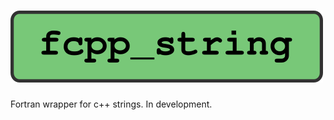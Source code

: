 ![fcpp_string](media/fcpp_string_logo.png)
==========================================

Fortran wrapper for c++ strings.  In development. 
